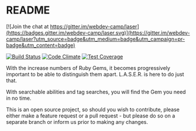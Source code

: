 # README

[![Join the chat at https://gitter.im/webdev-camp/laser](https://badges.gitter.im/webdev-camp/laser.svg)](https://gitter.im/webdev-camp/laser?utm_source=badge&utm_medium=badge&utm_campaign=pr-badge&utm_content=badge)

[![Build Status](https://travis-ci.org/webdev-camp/laser.svg?branch=master)](https://travis-ci.org/webdev-camp/laser)
[![Code Climate](https://codeclimate.com/github/webdev-camp/laser/badges/gpa.svg)](https://codeclimate.com/github/webdev-camp/laser)
[![Test Coverage](https://codeclimate.com/github/webdev-camp/laser/badges/coverage.svg)](https://codeclimate.com/github/webdev-camp/laser/coverage)

With the increase numbers of Ruby Gems, it becomes progressively important to be able to distinguish them apart.
L.A.S.E.R. is here to do just that.

With searchable abilities and tag searches, you will find the Gem you need in no time.

This is an open source project, so should you wish to contribute, please either make a feature request or a pull request - but please do so on a separate branch or inform us prior to making any changes.
